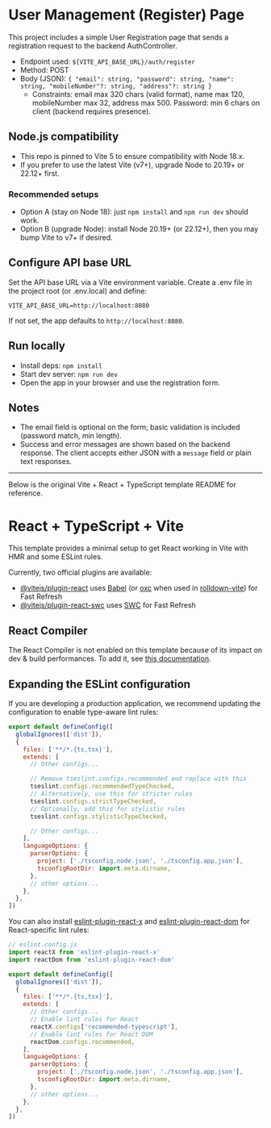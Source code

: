 # User Management (Register) Page

This project includes a simple User Registration page that sends a registration request to the backend AuthController.

- Endpoint used: `${VITE_API_BASE_URL}/auth/register`
- Method: POST
- Body (JSON): `{ "email": string, "password": string, "name": string, "mobileNumber"?: string, "address"?: string }`
  - Constraints: email max 320 chars (valid format), name max 120, mobileNumber max 32, address max 500. Password: min 6 chars on client (backend requires presence).

## Node.js compatibility

- This repo is pinned to Vite 5 to ensure compatibility with Node 18.x.
- If you prefer to use the latest Vite (v7+), upgrade Node to 20.19+ or 22.12+ first.

### Recommended setups

- Option A (stay on Node 18): just `npm install` and `npm run dev` should work.
- Option B (upgrade Node): install Node 20.19+ (or 22.12+), then you may bump Vite to v7+ if desired.

## Configure API base URL

Set the API base URL via a Vite environment variable. Create a .env file in the project root (or .env.local) and define:

```
VITE_API_BASE_URL=http://localhost:8080
```

If not set, the app defaults to `http://localhost:8080`.

## Run locally

- Install deps: `npm install`
- Start dev server: `npm run dev`
- Open the app in your browser and use the registration form.

## Notes

- The email field is optional on the form; basic validation is included (password match, min length).
- Success and error messages are shown based on the backend response. The client accepts either JSON with a `message` field or plain text responses.

---

Below is the original Vite + React + TypeScript template README for reference.

# React + TypeScript + Vite

This template provides a minimal setup to get React working in Vite with HMR and some ESLint rules.

Currently, two official plugins are available:

- [@vitejs/plugin-react](https://github.com/vitejs/vite-plugin-react/blob/main/packages/plugin-react) uses [Babel](https://babeljs.io/) (or [oxc](https://oxc.rs) when used in [rolldown-vite](https://vite.dev/guide/rolldown)) for Fast Refresh
- [@vitejs/plugin-react-swc](https://github.com/vitejs/vite-plugin-react/blob/main/packages/plugin-react-swc) uses [SWC](https://swc.rs/) for Fast Refresh

## React Compiler

The React Compiler is not enabled on this template because of its impact on dev & build performances. To add it, see [this documentation](https://react.dev/learn/react-compiler/installation).

## Expanding the ESLint configuration

If you are developing a production application, we recommend updating the configuration to enable type-aware lint rules:

```js
export default defineConfig([
  globalIgnores(['dist']),
  {
    files: ['**/*.{ts,tsx}'],
    extends: [
      // Other configs...

      // Remove tseslint.configs.recommended and replace with this
      tseslint.configs.recommendedTypeChecked,
      // Alternatively, use this for stricter rules
      tseslint.configs.strictTypeChecked,
      // Optionally, add this for stylistic rules
      tseslint.configs.stylisticTypeChecked,

      // Other configs...
    ],
    languageOptions: {
      parserOptions: {
        project: ['./tsconfig.node.json', './tsconfig.app.json'],
        tsconfigRootDir: import.meta.dirname,
      },
      // other options...
    },
  },
])
```

You can also install [eslint-plugin-react-x](https://github.com/Rel1cx/eslint-react/tree/main/packages/plugins/eslint-plugin-react-x) and [eslint-plugin-react-dom](https://github.com/Rel1cx/eslint-react/tree/main/packages/plugins/eslint-plugin-react-dom) for React-specific lint rules:

```js
// eslint.config.js
import reactX from 'eslint-plugin-react-x'
import reactDom from 'eslint-plugin-react-dom'

export default defineConfig([
  globalIgnores(['dist']),
  {
    files: ['**/*.{ts,tsx}'],
    extends: [
      // Other configs...
      // Enable lint rules for React
      reactX.configs['recommended-typescript'],
      // Enable lint rules for React DOM
      reactDom.configs.recommended,
    ],
    languageOptions: {
      parserOptions: {
        project: ['./tsconfig.node.json', './tsconfig.app.json'],
        tsconfigRootDir: import.meta.dirname,
      },
      // other options...
    },
  },
])
```
